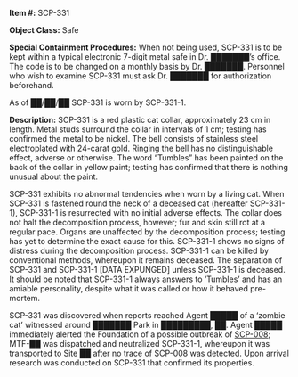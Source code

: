 **Item #:** SCP-331

**Object Class:** Safe

**Special Containment Procedures:** When not being used, SCP-331 is to be kept within a typical electronic 7-digit metal safe in Dr. ███████’s office. The code is to be changed on a monthly basis by Dr. ███████. Personnel who wish to examine SCP-331 must ask Dr. ███████ for authorization beforehand.

As of ██/██/██ SCP-331 is worn by SCP-331-1.

**Description:** SCP-331 is a red plastic cat collar, approximately 23 cm in length. Metal studs surround the collar in intervals of 1 cm; testing has confirmed the metal to be nickel. The bell consists of stainless steel electroplated with 24-carat gold. Ringing the bell has no distinguishable effect, adverse or otherwise. The word “Tumbles” has been painted on the back of the collar in yellow paint; testing has confirmed that there is nothing unusual about the paint.

SCP-331 exhibits no abnormal tendencies when worn by a living cat. When SCP-331 is fastened round the neck of a deceased cat (hereafter SCP-331-1), SCP-331-1 is resurrected with no initial adverse effects. The collar does not halt the decomposition process, however; fur and skin still rot at a regular pace. Organs are unaffected by the decomposition process; testing has yet to determine the exact cause for this. SCP-331-1 shows no signs of distress during the decomposition process. SCP-331-1 can be killed by conventional methods, whereupon it remains deceased. The separation of SCP-331 and SCP-331-1 \[DATA EXPUNGED\] unless SCP-331-1 is deceased. It should be noted that SCP-331-1 always answers to ‘Tumbles’ and has an amiable personality, despite what it was called or how it behaved pre-mortem.

SCP-331 was discovered when reports reached Agent █████ of a ‘zombie cat’ witnessed around ███████ Park in █████████, ██. Agent █████ immediately alerted the Foundation of a possible outbreak of [SCP-008](/scp-008); MTF-██ was dispatched and neutralized SCP-331-1, whereupon it was transported to Site ██ after no trace of SCP-008 was detected. Upon arrival research was conducted on SCP-331 that confirmed its properties.